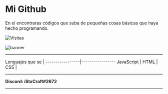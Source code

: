 # Mi Github

En el encontraras códigos que suba de pequeñas cosas básicas que haya hecho programando. 

![Visitas](https://visitor-badge.glitch.me/badge?page_id=iStxCraft04.visitor-badge)                                  

![banner](https://i.imgur.com/kjRgLjh.jpg)

----

Lenguajes que se |
-----------------|-----------------
JavaScript       |
HTML             |
CSS              |  
                                                
------------

**Discord: iStxCraft#2672**

------------

